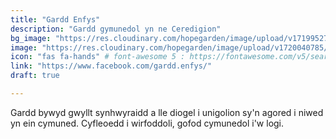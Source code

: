 ```yaml
---
title: "Gardd Enfys"
description: "Gardd gymunedol yn ne Ceredigion"
bg_image: "https://res.cloudinary.com/hopegarden/image/upload/v1719952740/title-poppy.webp"
image: "https://res.cloudinary.com/hopegarden/image/upload/v1720040785/garddenfys.webp"
icon: "fas fa-hands" # font-awesome 5 : https://fontawesome.com/v5/search
link: "https://www.facebook.com/gardd.enfys/"
draft: true

---
```


Gardd bywyd gwyllt synhwyraidd a lle diogel i unigolion sy'n agored i niwed yn ein cymuned. Cyfleoedd i wirfoddoli, gofod cymunedol i'w logi.
